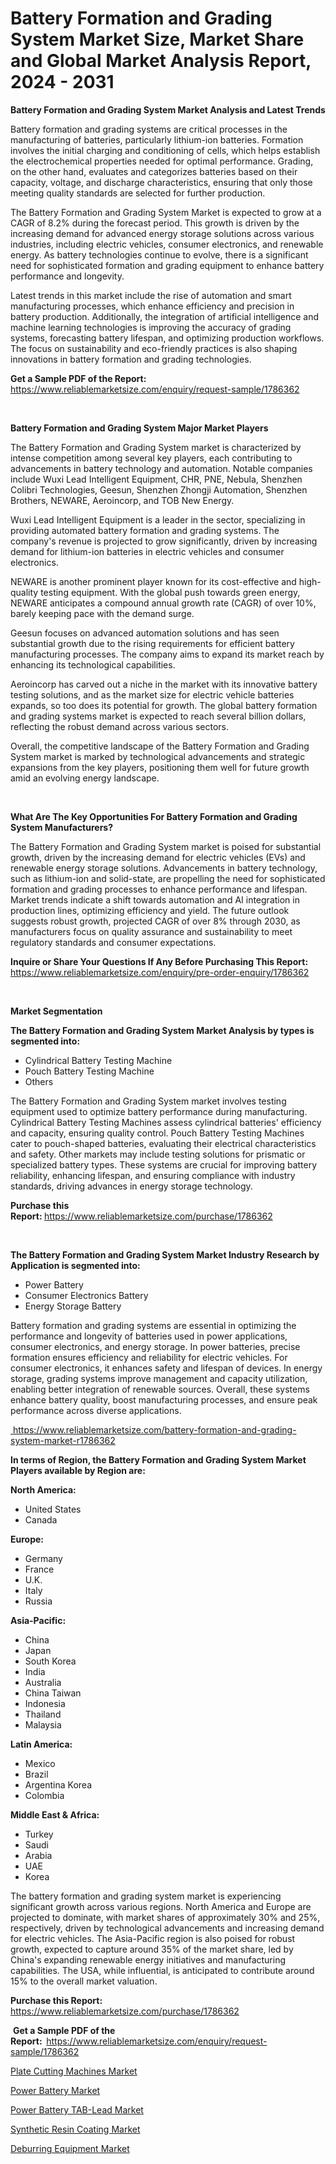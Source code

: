 <p><h1>Battery Formation and Grading System Market Size, Market Share and Global Market Analysis Report, 2024 - 2031</h1></p><p><strong>Battery Formation and Grading System Market Analysis and Latest Trends</strong></p>
<p><p>Battery formation and grading systems are critical processes in the manufacturing of batteries, particularly lithium-ion batteries. Formation involves the initial charging and conditioning of cells, which helps establish the electrochemical properties needed for optimal performance. Grading, on the other hand, evaluates and categorizes batteries based on their capacity, voltage, and discharge characteristics, ensuring that only those meeting quality standards are selected for further production.</p><p>The Battery Formation and Grading System Market is expected to grow at a CAGR of 8.2% during the forecast period. This growth is driven by the increasing demand for advanced energy storage solutions across various industries, including electric vehicles, consumer electronics, and renewable energy. As battery technologies continue to evolve, there is a significant need for sophisticated formation and grading equipment to enhance battery performance and longevity.</p><p>Latest trends in this market include the rise of automation and smart manufacturing processes, which enhance efficiency and precision in battery production. Additionally, the integration of artificial intelligence and machine learning technologies is improving the accuracy of grading systems, forecasting battery lifespan, and optimizing production workflows. The focus on sustainability and eco-friendly practices is also shaping innovations in battery formation and grading technologies.</p></p>
<p><strong>Get a Sample PDF of the Report:&nbsp;</strong> <a href="https://www.reliablemarketsize.com/enquiry/request-sample/1786362?utm_campaign=1175&utm_medium=2&utm_source=Github&utm_content=ia&utm_term=09102024&utm_id=battery-formation-and-grading-system">https://www.reliablemarketsize.com/enquiry/request-sample/1786362</a></p>
<p>&nbsp;</p>
<p><strong>Battery Formation and Grading System Major Market Players</strong></p>
<p><p>The Battery Formation and Grading System market is characterized by intense competition among several key players, each contributing to advancements in battery technology and automation. Notable companies include Wuxi Lead Intelligent Equipment, CHR, PNE, Nebula, Shenzhen Colibri Technologies, Geesun, Shenzhen Zhongji Automation, Shenzhen Brothers, NEWARE, Aeroincorp, and TOB New Energy. </p><p>Wuxi Lead Intelligent Equipment is a leader in the sector, specializing in providing automated battery formation and grading systems. The company's revenue is projected to grow significantly, driven by increasing demand for lithium-ion batteries in electric vehicles and consumer electronics. </p><p>NEWARE is another prominent player known for its cost-effective and high-quality testing equipment. With the global push towards green energy, NEWARE anticipates a compound annual growth rate (CAGR) of over 10%, barely keeping pace with the demand surge.</p><p>Geesun focuses on advanced automation solutions and has seen substantial growth due to the rising requirements for efficient battery manufacturing processes. The company aims to expand its market reach by enhancing its technological capabilities.</p><p>Aeroincorp has carved out a niche in the market with its innovative battery testing solutions, and as the market size for electric vehicle batteries expands, so too does its potential for growth. The global battery formation and grading systems market is expected to reach several billion dollars, reflecting the robust demand across various sectors.</p><p>Overall, the competitive landscape of the Battery Formation and Grading System market is marked by technological advancements and strategic expansions from the key players, positioning them well for future growth amid an evolving energy landscape.</p></p>
<p>&nbsp;</p>
<p><strong>What Are The Key Opportunities For Battery Formation and Grading System Manufacturers?</strong></p>
<p><p>The Battery Formation and Grading System market is poised for substantial growth, driven by the increasing demand for electric vehicles (EVs) and renewable energy storage solutions. Advancements in battery technology, such as lithium-ion and solid-state, are propelling the need for sophisticated formation and grading processes to enhance performance and lifespan. Market trends indicate a shift towards automation and AI integration in production lines, optimizing efficiency and yield. The future outlook suggests robust growth, projected CAGR of over 8% through 2030, as manufacturers focus on quality assurance and sustainability to meet regulatory standards and consumer expectations.</p></p>
<p><strong>Inquire or Share Your Questions If Any Before Purchasing This Report:</strong> <a href="https://www.reliablemarketsize.com/enquiry/pre-order-enquiry/1786362?utm_campaign=1175&utm_medium=2&utm_source=Github&utm_content=ia&utm_term=09102024&utm_id=battery-formation-and-grading-system">https://www.reliablemarketsize.com/enquiry/pre-order-enquiry/1786362</a></p>
<p>&nbsp;</p>
<p><strong>Market Segmentation</strong></p>
<p><strong>The Battery Formation and Grading System Market Analysis by types is segmented into:</strong></p>
<p><ul><li>Cylindrical Battery Testing Machine</li><li>Pouch Battery Testing Machine</li><li>Others</li></ul></p>
<p><p>The Battery Formation and Grading System market involves testing equipment used to optimize battery performance during manufacturing. Cylindrical Battery Testing Machines assess cylindrical batteries' efficiency and capacity, ensuring quality control. Pouch Battery Testing Machines cater to pouch-shaped batteries, evaluating their electrical characteristics and safety. Other markets may include testing solutions for prismatic or specialized battery types. These systems are crucial for improving battery reliability, enhancing lifespan, and ensuring compliance with industry standards, driving advances in energy storage technology.</p></p>
<p><strong>Purchase this Report:&nbsp;</strong><a href="https://www.reliablemarketsize.com/purchase/1786362?utm_campaign=1175&utm_medium=2&utm_source=Github&utm_content=ia&utm_term=09102024&utm_id=battery-formation-and-grading-system">https://www.reliablemarketsize.com/purchase/1786362</a></p>
<p>&nbsp;</p>
<p><strong>The Battery Formation and Grading System Market Industry Research by Application is segmented into:</strong></p>
<p><ul><li>Power Battery</li><li>Consumer Electronics Battery</li><li>Energy Storage Battery</li></ul></p>
<p><p>Battery formation and grading systems are essential in optimizing the performance and longevity of batteries used in power applications, consumer electronics, and energy storage. In power batteries, precise formation ensures efficiency and reliability for electric vehicles. For consumer electronics, it enhances safety and lifespan of devices. In energy storage, grading systems improve management and capacity utilization, enabling better integration of renewable sources. Overall, these systems enhance battery quality, boost manufacturing processes, and ensure peak performance across diverse applications.</p></p>
<p><a href="https://www.reliablemarketsize.com/battery-formation-and-grading-system-market-r1786362?utm_campaign=1175&utm_medium=2&utm_source=Github&utm_content=ia&utm_term=09102024&utm_id=battery-formation-and-grading-system">&nbsp;https://www.reliablemarketsize.com/battery-formation-and-grading-system-market-r1786362</a></p>
<p><strong>In terms of Region, the Battery Formation and Grading System Market Players available by Region are:</strong></p>
<p>
    <p> <strong> North America: </strong>
        <ul>
            <li>United States</li>
            <li>Canada</li>
        </ul>
        </p> 
    <p> <strong> Europe: </strong>
        <ul>
            <li>Germany</li>
            <li>France</li>
            <li>U.K.</li>
            <li>Italy</li>
            <li>Russia</li>
        </ul>
        </p> 
    <p> <strong> Asia-Pacific: </strong>
        <ul>
            <li>China</li>
            <li>Japan</li>
            <li>South Korea</li>
            <li>India</li>
            <li>Australia</li>
            <li>China Taiwan</li>
            <li>Indonesia</li>
            <li>Thailand</li>
            <li>Malaysia</li>
        </ul>
        </p> 
    <p> <strong> Latin America: </strong>
        <ul>
            <li>Mexico</li>
            <li>Brazil</li>
            <li>Argentina Korea</li>
            <li>Colombia</li>
        </ul>
        </p> 
    <p> <strong> Middle East & Africa: </strong>
        <ul>
            <li>Turkey</li>
            <li>Saudi</li>
            <li>Arabia</li>
            <li>UAE</li>
            <li>Korea</li>
        </ul>
    </p>
    </p>
<p><p>The battery formation and grading system market is experiencing significant growth across various regions. North America and Europe are projected to dominate, with market shares of approximately 30% and 25%, respectively, driven by technological advancements and increasing demand for electric vehicles. The Asia-Pacific region is also poised for robust growth, expected to capture around 35% of the market share, led by China's expanding renewable energy initiatives and manufacturing capabilities. The USA, while influential, is anticipated to contribute around 15% to the overall market valuation.</p></p>
<p><strong>Purchase this Report: </strong><a href="https://www.reliablemarketsize.com/purchase/1786362?utm_campaign=1175&utm_medium=2&utm_source=Github&utm_content=ia&utm_term=09102024&utm_id=battery-formation-and-grading-system">https://www.reliablemarketsize.com/purchase/1786362</a></p>
<p>&nbsp;<strong>Get a Sample PDF of the Report:&nbsp;&nbsp;</strong><a href="https://www.reliablemarketsize.com/enquiry/request-sample/1786362?utm_campaign=1175&utm_medium=2&utm_source=Github&utm_content=ia&utm_term=09102024&utm_id=battery-formation-and-grading-system">https://www.reliablemarketsize.com/enquiry/request-sample/1786362</a></p>
<p><strong></strong></p>
<p><p><a href="https://www.linkedin.com/pulse/strategic-insights-global-plate-cutting-machines-market-trends-xaife?utm_campaign=1175&utm_medium=2&utm_source=Github&utm_content=ia&utm_term=09102024&utm_id=battery-formation-and-grading-system">Plate Cutting Machines Market</a></p><p><a href="https://www.linkedin.com/pulse/global-power-battery-market-size-expected-experience-cagr-73-vlk4f?utm_campaign=1175&utm_medium=2&utm_source=Github&utm_content=ia&utm_term=09102024&utm_id=battery-formation-and-grading-system">Power Battery Market</a></p><p><a href="https://github.com/GroverBarry/Market-Research-Report-List-7/blob/main/power-battery-tab-lead-market.md?utm_campaign=1175&utm_medium=2&utm_source=Github&utm_content=ia&utm_term=09102024&utm_id=battery-formation-and-grading-system">Power Battery TAB-Lead Market</a></p><p><a href="https://www.linkedin.com/pulse/synthetic-resin-coating-market-research-report-includes-q4xge?utm_campaign=1175&utm_medium=2&utm_source=Github&utm_content=ia&utm_term=09102024&utm_id=battery-formation-and-grading-system">Synthetic Resin Coating Market</a></p><p><a href="https://www.linkedin.com/pulse/future-trends-global-deburring-equipment-market-insights-analysis-da2le?utm_campaign=1175&utm_medium=2&utm_source=Github&utm_content=ia&utm_term=09102024&utm_id=battery-formation-and-grading-system">Deburring Equipment Market</a></p></p>